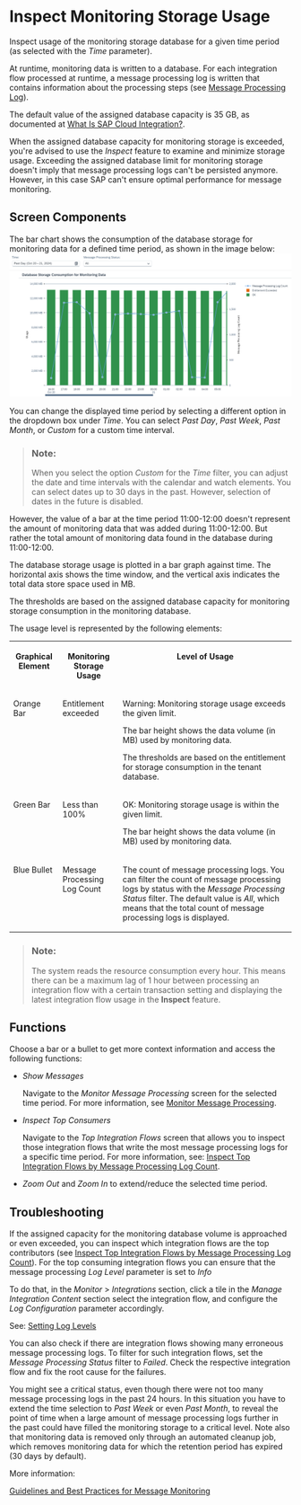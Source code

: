 <!-- loio216dc43e45b7423eb670e6e1e7bd05e0 -->

# Inspect Monitoring Storage Usage

Inspect usage of the monitoring storage database for a given time period \(as selected with the *Time* parameter\).

At runtime, monitoring data is written to a database. For each integration flow processed at runtime, a message processing log is written that contains information about the processing steps \(see [Message Processing Log](message-processing-log-b32f8cd.md)\).

The default value of the assigned database capacity is 35 GB, as documented at [What Is SAP Cloud Integration?](https://help.sap.com/docs/cloud-integration/sap-cloud-integration/what-is-sap-cloud-integration).

When the assigned database capacity for monitoring storage is exceeded, you're advised to use the *Inspect* feature to examine and minimize storage usage. Exceeding the assigned database limit for monitoring storage doesn't imply that message processing logs can't be persisted anymore. However, in this case SAP can't ensure optimal performance for message monitoring.



<a name="loio216dc43e45b7423eb670e6e1e7bd05e0__section_ant_4b2_2cc"/>

## Screen Components

The bar chart shows the consumption of the database storage for monitoring data for a defined time period, as shown in the image below:![](images/Monitoring_Storage_Usage_6f18dcf.png)

You can change the displayed time period by selecting a different option in the dropdown box under *Time*. You can select *Past Day*, *Past Week*, *Past Month*, or *Custom* for a custom time interval.

> ### Note:  
> When you select the option *Custom* for the *Time* filter, you can adjust the date and time intervals with the calendar and watch elements. You can select dates up to 30 days in the past. However, selection of dates in the future is disabled.

However, the value of a bar at the time period 11:00-12:00 doesn't represent the amount of monitoring data that was added during 11:00-12:00. But rather the total amount of monitoring data found in the database during 11:00-12:00.

The database storage usage is plotted in a bar graph against time. The horizontal axis shows the time window, and the vertical axis indicates the total data store space used in MB.

The thresholds are based on the assigned database capacity for monitoring storage consumption in the monitoring database.

The usage level is represented by the following elements:


<table>
<tr>
<th valign="top">

Graphical Element

</th>
<th valign="top">

Monitoring Storage Usage

</th>
<th valign="top">

Level of Usage

</th>
</tr>
<tr>
<td valign="top">

Orange Bar

</td>
<td valign="top">

Entitlement exceeded

</td>
<td valign="top">

Warning: Monitoring storage usage exceeds the given limit.

The bar height shows the data volume \(in MB\) used by monitoring data.

The thresholds are based on the entitlement for storage consumption in the tenant database.

</td>
</tr>
<tr>
<td valign="top">

Green Bar

</td>
<td valign="top">

Less than 100%

</td>
<td valign="top">

OK: Monitoring storage usage is within the given limit.

The bar height shows the data volume \(in MB\) used by monitoring data.

</td>
</tr>
<tr>
<td valign="top">

Blue Bullet

</td>
<td valign="top">

Message Processing Log Count

</td>
<td valign="top">

The count of message processing logs. You can filter the count of message processing logs by status with the *Message Processing Status* filter. The default value is *All*, which means that the total count of message processing logs is displayed.

</td>
</tr>
</table>

> ### Note:  
> The system reads the resource consumption every hour. This means there can be a maximum lag of 1 hour between processing an integration flow with a certain transaction setting and displaying the latest integration flow usage in the **Inspect** feature.



<a name="loio216dc43e45b7423eb670e6e1e7bd05e0__section_i53_1d2_2cc"/>

## Functions

Choose a bar or a bullet to get more context information and access the following functions:

-   *Show Messages*

    Navigate to the *Monitor Message Processing* screen for the selected time period. For more information, see [Monitor Message Processing](monitor-message-processing-314df3f.md).

-   *Inspect Top Consumers*

    Navigate to the *Top Integration Flows* screen that allows you to inspect those integration flows that write the most message processing logs for a specific time period. For more information, see: [Inspect Top Integration Flows by Message Processing Log Count](inspect-top-integration-flows-by-message-processing-log-count-696b65e.md).

-   *Zoom Out* and *Zoom In* to extend/reduce the selected time period. 




<a name="loio216dc43e45b7423eb670e6e1e7bd05e0__section_vgy_pw5_ywb"/>

## Troubleshooting

If the assigned capacity for the monitoring database volume is approached or even exceeded, you can inspect which integration flows are the top contributors \(see [Inspect Top Integration Flows by Message Processing Log Count](inspect-top-integration-flows-by-message-processing-log-count-696b65e.md)\). For the top consuming integration flows you can ensure that the message processing *Log Level* parameter is set to *Info* 

To do that, in the *Monitor* \> *Integrations* section, click a tile in the *Manage Integration Content* section select the integration flow, and configure the *Log Configuration* parameter accordingly.

See: [Setting Log Levels](setting-log-levels-4e6d3fc.md) 

You can also check if there are integration flows showing many erroneous message processing logs. To filter for such integration flows, set the *Message Processing Status* filter to *Failed*. Check the respective integration flow and fix the root cause for the failures.

You might see a critical status, even though there were not too many message processing logs in the past 24 hours. In this situation you have to extend the time selection to *Past Week* or even *Past Month*, to reveal the point of time when a large amount of message processing logs further in the past could have filled the monitoring storage to a critical level. Note also that monitoring data is removed only through an automated cleanup job, which removes monitoring data for which the retention period has expired \(30 days by default\).

More information:

[Guidelines and Best Practices for Message Monitoring](guidelines-and-best-practices-for-message-monitoring-6f598b4.md)

